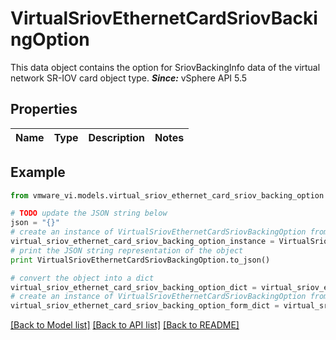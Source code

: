 # VirtualSriovEthernetCardSriovBackingOption

This data object contains the option for SriovBackingInfo data of the virtual network SR-IOV card object type.  ***Since:*** vSphere API 5.5 

## Properties
Name | Type | Description | Notes
------------ | ------------- | ------------- | -------------

## Example

```python
from vmware_vi.models.virtual_sriov_ethernet_card_sriov_backing_option import VirtualSriovEthernetCardSriovBackingOption

# TODO update the JSON string below
json = "{}"
# create an instance of VirtualSriovEthernetCardSriovBackingOption from a JSON string
virtual_sriov_ethernet_card_sriov_backing_option_instance = VirtualSriovEthernetCardSriovBackingOption.from_json(json)
# print the JSON string representation of the object
print VirtualSriovEthernetCardSriovBackingOption.to_json()

# convert the object into a dict
virtual_sriov_ethernet_card_sriov_backing_option_dict = virtual_sriov_ethernet_card_sriov_backing_option_instance.to_dict()
# create an instance of VirtualSriovEthernetCardSriovBackingOption from a dict
virtual_sriov_ethernet_card_sriov_backing_option_form_dict = virtual_sriov_ethernet_card_sriov_backing_option.from_dict(virtual_sriov_ethernet_card_sriov_backing_option_dict)
```
[[Back to Model list]](../README.md#documentation-for-models) [[Back to API list]](../README.md#documentation-for-api-endpoints) [[Back to README]](../README.md)


